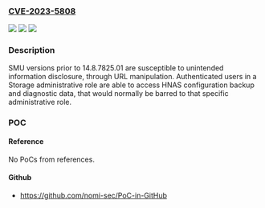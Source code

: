 ### [CVE-2023-5808](https://cve.mitre.org/cgi-bin/cvename.cgi?name=CVE-2023-5808)
![](https://img.shields.io/static/v1?label=Product&message=System%20Management%20Unit%20(SMU)&color=blue)
![](https://img.shields.io/static/v1?label=Version&message=6.0%3C%2014.8.7825.01%20&color=brighgreen)
![](https://img.shields.io/static/v1?label=Vulnerability&message=CWE-285%3A%20Improper%20Authorization&color=brighgreen)

### Description

SMU versions prior to 14.8.7825.01 are susceptible to unintended information disclosure, through URL manipulation. Authenticated users in a Storage administrative role are able to access HNAS configuration backup and diagnostic data, that would normally be barred to that specific administrative role.

### POC

#### Reference
No PoCs from references.

#### Github
- https://github.com/nomi-sec/PoC-in-GitHub

